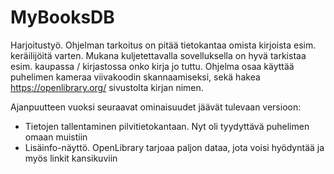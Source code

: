 # MyBooksDB
Harjoitustyö. Ohjelman tarkoitus on pitää tietokantaa omista kirjoista esim. keräilijöitä varten.
Mukana kuljetettavalla sovelluksella on hyvä tarkistaa esim. kaupassa / kirjastossa onko kirja jo tuttu.
Ohjelma osaa käyttää puhelimen kameraa viivakoodin skannaamiseksi, sekä hakea https://openlibrary.org/ sivustolta kirjan nimen.

Ajanpuutteen vuoksi seuraavat ominaisuudet jäävät tulevaan versioon:
- Tietojen tallentaminen pilvitietokantaan. Nyt oli tyydyttävä puhelimen omaan muistiin
- Lisäinfo-näyttö. OpenLibrary tarjoaa paljon dataa, jota voisi hyödyntää ja myös linkit kansikuviin
